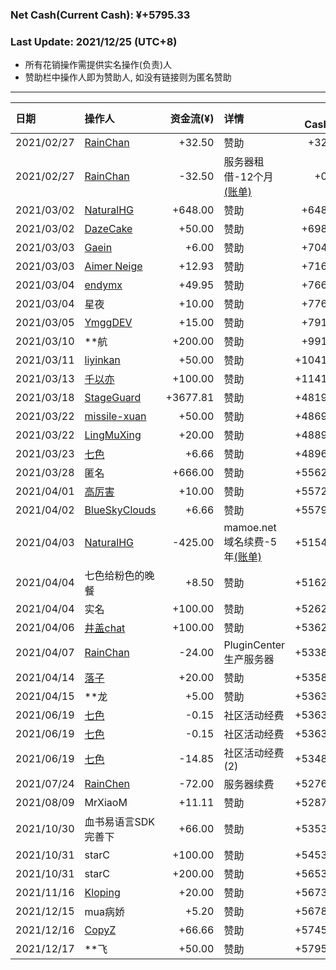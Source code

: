 
### Net Cash(Current Cash): ¥+5795.33
### Last Update: 2021/12/25 (UTC+8)

 <ul>
  <li>
    所有花销操作需提供实名操作(负责)人
  </li>
  <li>
  赞助栏中操作人即为赞助人, 如没有链接则为匿名赞助
  </li>
</ul>

---

|  日期      | 操作人          |  资金流(¥)   | 详情 |  Net Cash(¥) |
| :-----    | :----           | ----: |:---- |----: |
| 2021/02/27 | <a href="https://github.com/mzdluo123">RainChan</a> | +32.50 | 赞助 | +32.50 | 
| 2021/02/27 | <a href="https://github.com/mzdluo123">RainChan</a> | -32.50 | 服务器租借-12个月<a href="https://github.com/project-mirai/mirai-sponsor/blob/main/data/Pay-Server-2-27-2021.jpg">(账单)</a> | +0.00 | 
| 2021/03/02 | <a href="https://github.com/liujiahua123123">NaturalHG</a> | +648.00 | 赞助 | +648.00 | 
| 2021/03/02 | <a href="https://github.com/dazecake">DazeCake</a> | +50.00 | 赞助 | +698.00 | 
| 2021/03/03 | <a href="https://blog.gaein.cn">Gaein</a> | +6.00 | 赞助 | +704.00 | 
| 2021/03/03 | <a href="https://github.com/aimerneige">Aimer Neige</a> | +12.93 | 赞助 | +716.93 | 
| 2021/03/04 | <a href="https://github.com/endymx">endymx</a> | +49.95 | 赞助 | +766.88 | 
| 2021/03/04 | <a anonymous>星夜</a> | +10.00 | 赞助 | +776.88 | 
| 2021/03/05 | <a href="https://github.com/YmggDEV">YmggDEV</a> | +15.00 | 赞助 | +791.88 | 
| 2021/03/10 | <a anonymous>**航</a> | +200.00 | 赞助 | +991.88 | 
| 2021/03/11 | <a href="https://github.com/liyinkan">liyinkan</a> | +50.00 | 赞助 | +1041.88 | 
| 2021/03/13 | <a href="https://qianyiyi.cf-lol.com">千以亦</a> | +100.00 | 赞助 | +1141.88 | 
| 2021/03/18 | <a href="https://github.com/StageGuard">StageGuard</a> | +3677.81 | 赞助 | +4819.69 | 
| 2021/03/22 | <a href="https://github.com/missile-xuan">missile-xuan</a> | +50.00 | 赞助 | +4869.69 | 
| 2021/03/22 | <a href="https://github.com/LingMuXing">LingMuXing</a> | +20.00 | 赞助 | +4889.69 | 
| 2021/03/23 | <a href="https://github.com/HoshinoTented">七色</a> | +6.66 | 赞助 | +4896.35 | 
| 2021/03/28 | <a anonymous>匿名</a> | +666.00 | 赞助 | +5562.35 | 
| 2021/04/01 | <a href="https://github.com/Drincann">高厉害</a> | +10.00 | 赞助 | +5572.35 | 
| 2021/04/02 | <a href="https://github.com/BlueSkyClouds">BlueSkyClouds</a> | +6.66 | 赞助 | +5579.01 | 
| 2021/04/03 | <a href="https://github.com/liujiahua123123">NaturalHG</a> | -425.00 | mamoe.net域名续费-5年<a href="https://github.com/project-mirai/mirai-sponsor/blob/main/data/pay-domain-04-03.jpg">(账单)</a> | +5154.01 | 
| 2021/04/04 | <a anonymous>七色给粉色的晚餐</a> | +8.50 | 赞助 | +5162.51 | 
| 2021/04/04 | <a anonymous>实名</a> | +100.00 | 赞助 | +5262.51 | 
| 2021/04/06 | <a href="https://jgchat.net/">井盖chat</a> | +100.00 | 赞助 | +5362.51 | 
| 2021/04/07 | <a href="https://github.com/mzdluo123">RainChan</a> | -24.00 | PluginCenter生产服务器 | +5338.51 | 
| 2021/04/14 | <a href="https://enkansakura.top">落子</a> | +20.00 | 赞助 | +5358.51 | 
| 2021/04/15 | <a anonymous>**龙</a> | +5.00 | 赞助 | +5363.51 | 
| 2021/06/19 | <a href="">七色</a> | -0.15 | 社区活动经费 | +5363.36 | 
| 2021/06/19 | <a href="">七色</a> | -0.15 | 社区活动经费 | +5363.21 | 
| 2021/06/19 | <a href="">七色</a> | -14.85 | 社区活动经费(2) | +5348.36 | 
| 2021/07/24 | <a href="">RainChen</a> | -72.00 | 服务器续费 | +5276.36 | 
| 2021/08/09 | <a anonymous>MrXiaoM</a> | +11.11 | 赞助 | +5287.47 | 
| 2021/10/30 | <a anonymous>血书易语言SDK完善下</a> | +66.00 | 赞助 | +5353.47 | 
| 2021/10/31 | <a anonymous>starC</a> | +100.00 | 赞助 | +5453.47 | 
| 2021/10/31 | <a anonymous>starC</a> | +200.00 | 赞助 | +5653.47 | 
| 2021/11/16 | <a href="https://github.com/Kloping">Kloping</a> | +20.00 | 赞助 | +5673.47 | 
| 2021/12/15 | <a anonymous>mua病娇</a> | +5.20 | 赞助 | +5678.67 | 
| 2021/12/16 | <a href="http://2048.top">CopyZ</a> | +66.66 | 赞助 | +5745.33 | 
| 2021/12/17 | <a anonymous>**飞</a> | +50.00 | 赞助 | +5795.33 | 
